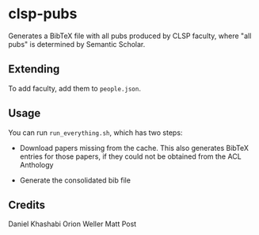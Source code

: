 # clsp-pubs

Generates a BibTeX file with all pubs produced by CLSP faculty, where "all pubs" is determined by Semantic Scholar.

## Extending

To add faculty, add them to `people.json`.

## Usage

You can run `run_everything.sh`, which has two steps:

* Download papers missing from the cache. This also generates BibTeX entries for those papers, if they could not be obtained from the ACL Anthology

* Generate the consolidated bib file

## Credits

Daniel Khashabi
Orion Weller
Matt Post